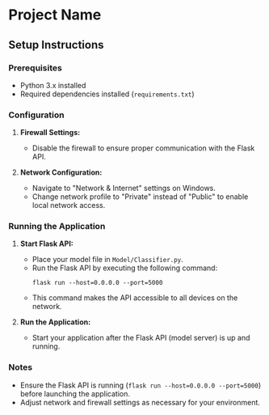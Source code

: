 # Project Name

## Setup Instructions

### Prerequisites

- Python 3.x installed
- Required dependencies installed (`requirements.txt`)

### Configuration

1. **Firewall Settings:**
   - Disable the firewall to ensure proper communication with the Flask API.

2. **Network Configuration:**
   - Navigate to "Network & Internet" settings on Windows.
   - Change network profile to "Private" instead of "Public" to enable local network access.

### Running the Application

1. **Start Flask API:**
   - Place your model file in `Model/Classifier.py`.
   - Run the Flask API by executing the following command:
     ```
     flask run --host=0.0.0.0 --port=5000
     ```
   - This command makes the API accessible to all devices on the network.

2. **Run the Application:**
   - Start your application after the Flask API (model server) is up and running.

### Notes

- Ensure the Flask API is running (`flask run --host=0.0.0.0 --port=5000`) before launching the application.
- Adjust network and firewall settings as necessary for your environment.
